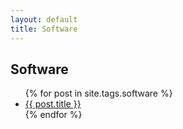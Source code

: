 ```yaml
---
layout: default
title: Software
---
```


<main>
    <h2>Software</h2>
    <ul>
      {% for post in site.tags.software %}
        <li><a href="{{ post.url }}">{{ post.title }}</a></li>
      {% endfor %}
    </ul>
</main>
